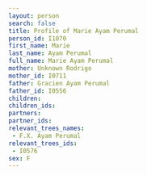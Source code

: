 ```yaml
---
layout: person
search: false
title: Profile of Marie Ayam Perumal
person_id: I1070
first_name: Marie
last_name: Ayam Perumal
full_name: Marie Ayam Perumal
mother: Unknown Rodrigo
mother_id: I0711
father: Gracien Ayam Perumal
father_id: I0556
children:
children_ids:
partners:
partner_ids:
relevant_trees_names:
 - F.X. Ayam Perumal
relevant_trees_ids:
 - I0576
sex: F
---
```


